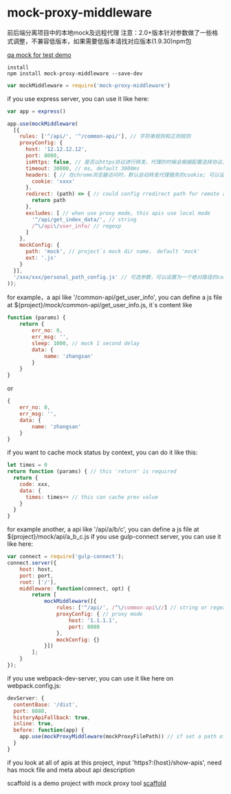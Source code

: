 # mock-proxy-middleware
前后端分离项目中的本地mock及远程代理
注意：2.0+版本针对参数做了一些格式调整，不兼容低版本，如果需要低版本请找对应版本(1.9.30)npm包

[qa mock for test demo](https://github.com/zhangshaolong/mock-proxy-tool "mock demo")

    install
    npm install mock-proxy-middleware --save-dev

```javascript
var mockMiddleware = require('mock-proxy-middleware')
```
if you use express server, you can use it like here:
```javascript
var app = express()

app.use(mockMiddleware(
  [{
    rules: ['^/api/', '^/common-api/'], // 字符串规则和正则规则
    proxyConfig: {
      host: '12.12.12.12',
      port: 8080,
      isHttps: false, // 是否以https协议进行转发，代理的时候会根据配置选择协议，这里配置的isHttps优先级最高，如果这里没设置，那么协议和源协议一致
      timeout: 30000, // ms, default 3000ms
      headers: { // 在chrome浏览器访问时，默认自动转发代理服务的cookie; 可以设置一些header信息到代理服务器, 也可以在这里配置cookie来覆盖默认cookie
        cookie: 'xxxx'
      },
      redirect: (path) => { // could config rredirect path for remote api
        return path
      },
      excludes: [ // when use proxy mode, this apis use local mode
        '^/api/get_index_data/', // string
        /^\/api\/user_info/ // regexp
      ]
    },
    mockConfig: {
      path: 'mock', // project`s mock dir name， default 'mock'
      ext: '.js'
    }
  }],
  '/xxx/xxx/personal_path_config.js' // 可选参数，可以设置为一个绝对路径的config path，设置的规则会覆盖第一个配置的相同rule对应的配置。为了解决多人协作代码冲突问题，这个文件需要设置为gitignore文件
));
```
for example，a api like '/common-api/get_user_info', you can define a js file at
${project}/mock/common-api/get_user_info.js, it`s content like
```javascript
function (params) {
    return {
        err_no: 0,
        err_msg: '',
        sleep: 1000, // mock 1 second delay
        data: {
            name: 'zhangsan'
        }
    }
}
```
or
```javascript
{
    err_no: 0,
    err_msg: '',
    data: {
        name: 'zhangsan'
    }
}
```
if you want to cache mock status by context, you can do it like this:
```javascript
let times = 0
return function (params) { // this 'return' is required
  return {
    code: xxx,
    data: {
      times: times++ // this can cache prev value
    }
  }
}
```
for example another, a api like '/api/a/b/c', you can define a js file at
${project}/mock/api/a_b_c.js
if you use gulp-connect server, you can use it like here:
```javascript
var connect = require('gulp-connect');
connect.server({
    host: host,
    port: port,
    root: ['/'],
    middleware: function(connect, opt) {
        return [
            mockMiddleware([{
                rules: ['^/api/', /^\/common-api\//] // string or regexp like ['^/api/', ...],
                proxyConfig: { // proxy mode
                    host: '1.1.1.1',
                    port: 8080
                },
                mockConfig: {}
            }])
        ];
    }
});
```
if you use webpack-dev-server, you can use it like here on webpack.config.js:
```javascript
devServer: {
  contentBase: '/dist',
  port: 8888,
  historyApiFallback: true,
  inline: true,
  before: function(app) {
    app.use(mockProxyMiddleware(mockProxyFilePath)) // if set a path of config, config is immediate effect
  }
}
```
if you look at all of apis at this project, input 'https?:{host}/show-apis', need has mock file and meta about api description

scaffold is a demo project with mock proxy tool [scaffold](https://github.com/zhangshaolong/scaffold "scaffold lib")
